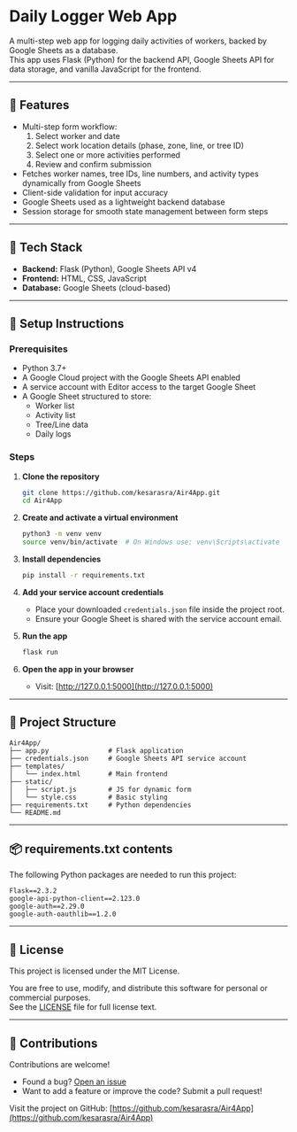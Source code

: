 
# Daily Logger Web App

A multi-step web app for logging daily activities of workers, backed by Google Sheets as a database.  
This app uses Flask (Python) for the backend API, Google Sheets API for data storage, and vanilla JavaScript for the frontend.

---

## 🚀 Features

- Multi-step form workflow:
  1. Select worker and date  
  2. Select work location details (phase, zone, line, or tree ID)  
  3. Select one or more activities performed  
  4. Review and confirm submission  
- Fetches worker names, tree IDs, line numbers, and activity types dynamically from Google Sheets  
- Client-side validation for input accuracy  
- Google Sheets used as a lightweight backend database  
- Session storage for smooth state management between form steps

---

## 🧰 Tech Stack

- **Backend:** Flask (Python), Google Sheets API v4  
- **Frontend:** HTML, CSS, JavaScript  
- **Database:** Google Sheets (cloud-based)

---

## 🔧 Setup Instructions

### Prerequisites

- Python 3.7+  
- A Google Cloud project with the Google Sheets API enabled  
- A service account with Editor access to the target Google Sheet  
- A Google Sheet structured to store:
  - Worker list
  - Activity list
  - Tree/Line data
  - Daily logs

### Steps

1. **Clone the repository**

   ```bash
   git clone https://github.com/kesarasra/Air4App.git
   cd Air4App
   ```

2. **Create and activate a virtual environment**

   ```bash
   python3 -m venv venv
   source venv/bin/activate  # On Windows use: venv\Scripts\activate
   ```

3. **Install dependencies**

   ```bash
   pip install -r requirements.txt
   ```

4. **Add your service account credentials**

   - Place your downloaded `credentials.json` file inside the project root.  
   - Ensure your Google Sheet is shared with the service account email.

5. **Run the app**

   ```bash
   flask run
   ```

6. **Open the app in your browser**

   - Visit: [http://127.0.0.1:5000](http://127.0.0.1:5000)

---

## 📁 Project Structure

```
Air4App/
├── app.py               # Flask application
├── credentials.json     # Google Sheets API service account
├── templates/
│   └── index.html       # Main frontend
├── static/
│   ├── script.js        # JS for dynamic form
│   └── style.css        # Basic styling
├── requirements.txt     # Python dependencies
└── README.md
```

---

## 📦 requirements.txt contents

The following Python packages are needed to run this project:

```
Flask==2.3.2
google-api-python-client==2.123.0
google-auth==2.29.0
google-auth-oauthlib==1.2.0
```

---

## 📄 License

This project is licensed under the MIT License.

You are free to use, modify, and distribute this software for personal or commercial purposes.  
See the [LICENSE](LICENSE) file for full license text.

---

## 🙌 Contributions

Contributions are welcome!

- Found a bug? [Open an issue](https://github.com/kesarasra/Air4App/issues)
- Want to add a feature or improve the code? Submit a pull request!

Visit the project on GitHub: [https://github.com/kesarasra/Air4App](https://github.com/kesarasra/Air4App)
